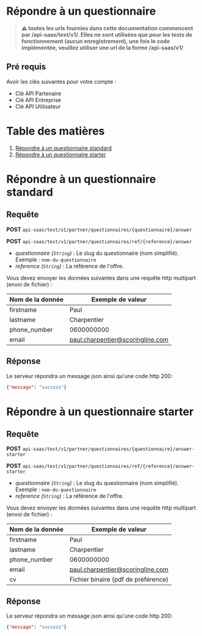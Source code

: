 Répondre à un questionnaire
=====================================================

>**:warning: toutes les urls fournies dans cette documentation commencent par /api-saas/test/v1/. Elles ne sont utilisées que pour les tests de fonctionnement (aucun enregistrement), une fois le code implémentée, veuillez utiliser une url de la forme /api-saas/v1/**

Pré requis
----------

Avoir les clés suivantes pour votre compte :

* Clé API Partenaire
* Clé API Entreprise
* Clé API Utilisateur

# Table des matières
1. [Répondre à un questionnaire standard](#répondre-à-un-questionnaire-standard)
2. [Répondre à un questionnaire starter](#répondre-à-un-questionnaire-starter)

# Répondre à un questionnaire standard

## Requête

**POST** `api-saas/test/v1/partner/questionnaires/{questionnaire}/answer`

**POST** `api-saas/test/v1/partner/questionnaires/ref/{reference}/answer`

* *questionnaire (`String`)* : Le slug du questionnaire (nom simplifié). Exemple : `nom-du-questionnaire`
* *reference (`String`)* : La référence de l'offre.

Vous devez envoyer les données suivantes dans une requête http multipart (envoi de fichier) :

Nom de la donnée | Exemple de valeur
-----------------|------------------------------------
firstname        | Paul
lastname         | Charpentier
phone_number     | 0600000000
email            | paul.charpentier@scoringline.com

## Réponse

Le serveur répondra un message json ainsi qu'une code http 200:

```json
{"message": "success"}
```

# Répondre à un questionnaire starter

## Requête

**POST** `api-saas/test/v1/partner/questionnaires/{questionnaire}/answer-starter`

**POST** `api-saas/test/v1/partner/questionnaires/ref/{reference}/answer-starter`

* *questionnaire (`String`)* : Le slug du questionnaire (nom simplifié). Exemple : `nom-du-questionnaire`
* *reference (`String`)* : La référence de l'offre.

Vous devez envoyer les données suivantes dans une requête http multipart (envoi de fichier) :

Nom de la donnée | Exemple de valeur
-----------------|------------------------------------
firstname        | Paul
lastname         | Charpentier
phone_number     | 0600000000
email            | paul.charpentier@scoringline.com
cv               | Fichier binaire (pdf de préférence)

## Réponse

Le serveur répondra un message json ainsi qu'une code http 200:

```json
{"message": "success"}
```
